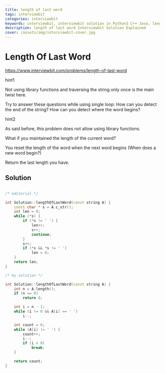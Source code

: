 ```yaml
---
title: length of last word
tags: interviewbit
categories: interviewbit
keywords: interviewbit, interviewbit solution in Python3 C++ Java, length of last word solution
description: length of last word Interviewbit Solution Explained
cover: /assets/img/interviewbit-cover.jpg
---
```


# Length Of Last Word

https://www.interviewbit.com/problems/length-of-last-word



hint1

Not using library functions and traversing the string only once is the main twist here.

Try to answer these questions while using single loop:
How can you detect the end of the string? 
How can you detect where the word begins?

hint2

As said before, this problem does not allow using library functions.

What if you maintained the length of the current word?

You reset the length of the word when the next word begins (When does a new word begin?)

Return the last length you have.

## Solution

```cpp

/* editorial */

int Solution::lengthOfLastWord(const string A) {
    const char * s = A.c_str();
    int len = 0;
    while (*s) {
        if (*s != ' ') {
            len++;
            s++;
            continue;
        }
        s++;
        if (*s && *s != ' ')
            len = 0;
    }
    return len;
}

/* my solution */

int Solution::lengthOfLastWord(const string A) {
    int n = A.length();
    if (n == 0)
        return 0;

    int i = n - 1;
    while (i != 0 && A[i] == ' ')
        i--;

    int count = 0;
    while (A[i] != ' ') {
        count++;
        i--;
        if (i < 0)
            break;
    }

    return count;
}
```